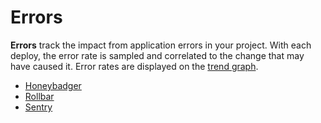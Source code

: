 # Errors

**Errors** track the impact from application errors in your project. With each deploy, the error rate is sampled and correlated to the change that may have caused it. Error rates are displayed on the [trend graph](../../../dashboard.md). 

* [Honeybadger](honeybadger.md)
* [Rollbar](rollbar.md)
* [Sentry](sentry.md)

